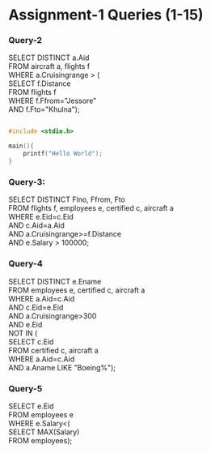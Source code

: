 # Assignment-1 Queries (1-15)

### Query-2
<p>
SELECT DISTINCT a.Aid<br>
FROM aircraft a, flights f<br>
WHERE a.Cruisingrange > (<br>
    SELECT f.Distance<br>
    FROM flights f<br>
    WHERE f.Ffrom="Jessore"<br>
    AND f.Fto="Khulna");
</p>


```C

#include <stdio.h>

main(){
    printf("Hello World");
}

```


### Query-3:
<p>
SELECT DISTINCT Flno, Ffrom, Fto<br>
FROM flights f, employees e, certified c, aircraft a<br>
WHERE e.Eid=c.Eid<br> 
AND c.Aid=a.Aid<br>
AND a.Cruisingrange>=f.Distance<br> 
AND e.Salary > 100000;
</p>

### Query-4
<p>
SELECT DISTINCT e.Ename<br>
FROM employees e, certified c, aircraft a<br>
WHERE a.Aid=c.Aid<br>
AND c.Eid=e.Eid<br>
AND a.Cruisingrange>300<br>
AND e.Eid<br>
NOT IN (<br>
    SELECT c.Eid<br>
    FROM certified c, aircraft a<br>
    WHERE a.Aid=c.Aid<br>
    AND a.Aname LIKE "Boeing%");
</p>

### Query-5
<p>
SELECT e.Eid<br>
FROM employees e<br>
WHERE e.Salary<(<br>
    SELECT MAX(Salary)<br>
    FROM employees);
</p>
